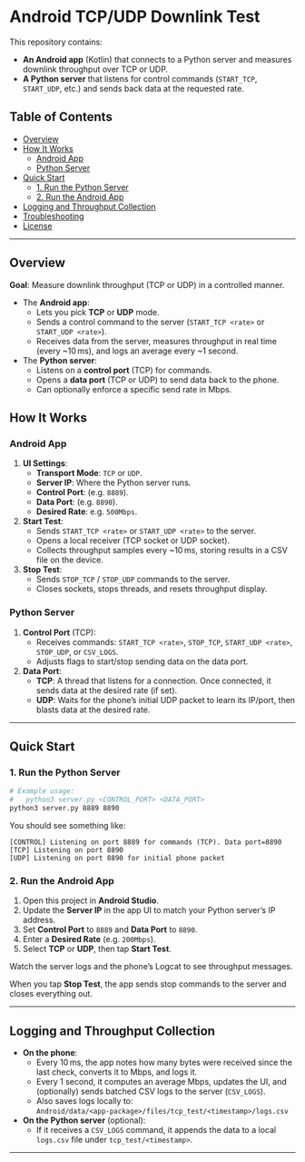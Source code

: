# Android TCP/UDP Downlink Test

This repository contains:

- **An Android app** (Kotlin) that connects to a Python server and measures downlink throughput over TCP or UDP.
- **A Python server** that listens for control commands (`START_TCP`, `START_UDP`, etc.) and sends back data at the requested rate.

## Table of Contents

- [Overview](#overview)
- [How It Works](#how-it-works)
  - [Android App](#android-app)
  - [Python Server](#python-server)
- [Quick Start](#quick-start)
  - [1. Run the Python Server](#1-run-the-python-server)
  - [2. Run the Android App](#2-run-the-android-app)
- [Logging and Throughput Collection](#logging-and-throughput-collection)
- [Troubleshooting](#troubleshooting)
- [License](#license)

---

## Overview

**Goal**: Measure downlink throughput (TCP or UDP) in a controlled manner.

- The **Android app**:
  - Lets you pick **TCP** or **UDP** mode.
  - Sends a control command to the server (`START_TCP <rate>` or `START_UDP <rate>`).
  - Receives data from the server, measures throughput in real time (every ~10 ms), and logs an average every ~1 second.
- The **Python server**:
  - Listens on a **control port** (TCP) for commands.
  - Opens a **data port** (TCP or UDP) to send data back to the phone.
  - Can optionally enforce a specific send rate in Mbps.

## How It Works

### Android App

1. **UI Settings**:
   - **Transport Mode**: `TCP` or `UDP`.
   - **Server IP**: Where the Python server runs.
   - **Control Port**: (e.g. `8889`).
   - **Data Port**: (e.g. `8890`).
   - **Desired Rate**: e.g. `500Mbps`.
2. **Start Test**:
   - Sends `START_TCP <rate>` or `START_UDP <rate>` to the server.
   - Opens a local receiver (TCP socket or UDP socket).
   - Collects throughput samples every ~10 ms, storing results in a CSV file on the device.
3. **Stop Test**:
   - Sends `STOP_TCP` / `STOP_UDP` commands to the server.
   - Closes sockets, stops threads, and resets throughput display.

### Python Server

1. **Control Port** (TCP):
   - Receives commands: `START_TCP <rate>`, `STOP_TCP`, `START_UDP <rate>`, `STOP_UDP`, or `CSV_LOGS`.
   - Adjusts flags to start/stop sending data on the data port.
2. **Data Port**:
   - **TCP**: A thread that listens for a connection. Once connected, it sends data at the desired rate (if set).
   - **UDP**: Waits for the phone’s initial UDP packet to learn its IP/port, then blasts data at the desired rate.

---

## Quick Start

### 1. Run the Python Server

```bash
# Example usage:
#   python3 server.py <CONTROL_PORT> <DATA_PORT>
python3 server.py 8889 8890
```

You should see something like:

```
[CONTROL] Listening on port 8889 for commands (TCP). Data port=8890
[TCP] Listening on port 8890
[UDP] Listening on port 8890 for initial phone packet
```

### 2. Run the Android App

1. Open this project in **Android Studio**.
2. Update the **Server IP** in the app UI to match your Python server’s IP address.
3. Set **Control Port** to `8889` and **Data Port** to `8890`.
4. Enter a **Desired Rate** (e.g. `200Mbps`).
5. Select **TCP** or **UDP**, then tap **Start Test**.

Watch the server logs and the phone’s Logcat to see throughput messages.  

When you tap **Stop Test**, the app sends stop commands to the server and closes everything out.

---

## Logging and Throughput Collection

- **On the phone**:
  - Every 10 ms, the app notes how many bytes were received since the last check, converts it to Mbps, and logs it.
  - Every 1 second, it computes an average Mbps, updates the UI, and (optionally) sends batched CSV logs to the server (`CSV_LOGS`).
  - Also saves logs locally to:  
    `Android/data/<app-package>/files/tcp_test/<timestamp>/logs.csv`
- **On the Python server** (optional):
  - If it receives a `CSV_LOGS` command, it appends the data to a local `logs.csv` file under `tcp_test/<timestamp>`.

---

